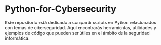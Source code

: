# Python-for-Cybersecurity

Este repositorio está dedicado a compartir scripts en Python relacionados con temas de ciberseguridad. Aquí encontrarás herramientas, utilidades y ejemplos de código que pueden ser útiles en el ámbito de la seguridad informática.
